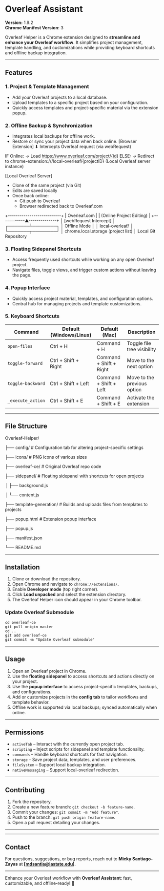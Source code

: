 # Overleaf Assistant

**Version:** 1.9.2  
**Chrome Manifest Version:** 3

Overleaf Helper is a Chrome extension designed to **streamline and enhance your Overleaf workflow**. It simplifies project management, template handling, and customizations while providing keyboard shortcuts and offline backup integration.

---

## Features

### 1. Project & Template Management
- Add your Overleaf projects to a local database.
- Upload templates to a specific project based on your configuration.
- Quickly access templates and project-specific material via the extension popup.

### 2. Offline Backup & Synchronization
- Integrates local backups for offline work.
- Restore or sync your project data when back online.
[Browser Extension] 
      ⬇
Intercepts Overleaf request (via webRequest)

IF Online:
    → Load https://www.overleaf.com/project/{id}
ELSE:
    → Redirect to chrome-extension://<extensionID>/local-overleaf/{projectID}
          (Local Overleaf server instance)

[Local Overleaf Server]
  - Clone of the same project (via Git)
  - Edits are saved locally
  - Once back online:
      - Git push to Overleaf
      - Browser redirected back to Overleaf.com

+---------------------------+
|        Overleaf.com       |
|  (Online Project Editing) |
+------------▲--------------+
             │
     [webRequest Intercept]
             │
     ┌───────┴────────┐
     │  Offline Mode   │
     │ local-overleaf/ │
     └───────┬────────┘
             │
   chrome.local.storage (project list)
             │
      Local Git Repository


### 3. Floating Sidepanel Shortcuts
- Access frequently used shortcuts while working on any open Overleaf project.
- Navigate files, toggle views, and trigger custom actions without leaving the page.

### 4. Popup Interface
- Quickly access project material, templates, and configuration options.
- Central hub for managing projects and template customizations.

### 5. Keyboard Shortcuts
| Command            | Default (Windows/Linux)   | Default (Mac)           | Description                       |
|-------------------|---------------------------|------------------------|-----------------------------------|
| `open-files`       | Ctrl + H                  | Command + H            | Toggle file tree visibility       |
| `toggle-forward`   | Ctrl + Shift + Right      | Command + Shift + Right| Move to the next option           |
| `toggle-backward`  | Ctrl + Shift + Left       | Command + Shift + Left | Move to the previous option       |
| `_execute_action`  | Ctrl + Shift + E          | Command + Shift + E    | Activate the extension            |

---

## File Structure

Overleaf-Helper/

├── config/ # Configuration tab for altering project-specific settings

├── icons/ # PNG icons of various sizes

├── overleaf-ce/ # Original Overleaf repo code

├── sidepanel/ # Floating sidepanel with shortcuts for open projects

│ ├── background.js

│ └── content.js

├── template-generation/ # Builds and uploads files from templates to projects

├── popup.html # Extension popup interface

├── popup.js

├── manifest.json

└── README.md

---

## Installation

1. Clone or download the repository.
2. Open Chrome and navigate to `chrome://extensions/`.
3. Enable **Developer mode** (top right corner).
4. Click **Load unpacked** and select the extension directory.
5. The Overleaf Helper icon should appear in your Chrome toolbar.

### Update Overleaf Submodule
```shell
cd overleaf-ce
git pull origin master
cd ..
git add overleaf-ce
git commit -m "Update Overleaf submodule"
```

---

## Usage

1. Open an Overleaf project in Chrome.
2. Use the **floating sidepanel** to access shortcuts and actions directly on your project.
3. Use the **popup interface** to access project-specific templates, backups, and configurations.
4. Add or customize projects in the **config tab** to tailor workflows and template behavior.
5. Offline work is supported via local backups; synced automatically when online.

---

## Permissions

- `activeTab` – Interact with the currently open project tab.
- `scripting` – Inject scripts for sidepanel and template functionality.
- `commands` – Handle keyboard shortcuts for fast navigation.
- `storage` – Save project data, templates, and user preferences.
- `fileSystem` – Support local backup integration.
- `nativeMessaging` – Support local-overleaf redirection.

---

## Contributing

1. Fork the repository.
2. Create a new feature branch: `git checkout -b feature-name`.
3. Commit your changes: `git commit -m "Add feature"`.
4. Push to the branch: `git push origin feature-name`.
5. Open a pull request detailing your changes.

---

<!-- ## License

MIT License. See [LICENSE](LICENSE) for details. -->

---

## Contact

For questions, suggestions, or bug reports, reach out to **Micky Santiago-Zayas** at **[mdsantia@iastate.edu]**.

---

Enhance your Overleaf workflow with **Overleaf Assistant**: fast, customizable, and offline-ready! 🚀